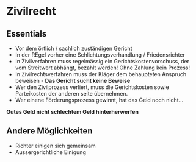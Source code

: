 # Zivilrecht

## Essentials  
- Vor dem örtlich / sachlich zuständigen Gericht
- In der REgel vorher eine Schlichtungsverhandlung / Friedensrichter
- In Zivilverfahren muss regelmässig ein Gerichtskostenvorschuss, der vom Streitwert abhängt, bezahlt werden! Ohne Zahlung kein Prozess!
- In Zivilrechtsverfahren muss der Kläger dem behaupteten Anspruch beweisen - **Das Gericht sucht keine Beweise**
- Wer den Zivilprozess verliert, muss die Gerichtskosten sowie Parteikosten der anderen seite übernehmen.
-  Wer einene Förderungsprozess gewinnt, hat das Geld noch nicht...

**Gutes Geld nicht schlechtem Geld hinterherwerfen**

## Andere Möglichkeiten

- Richter einigen sich gemeinsam
- Aussergerichtliche Einigung
